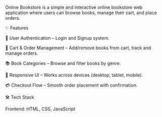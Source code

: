 Online Bookstore is a simple and interactive online bookstore web application where users can browse books, manage their cart, and place orders.

✨ Features

🔑 User Authentication – Login and Signup system.

🛒 Cart & Order Management – Add/remove books from cart, track and manage orders.

📚 Book Categories – Browse and filter books by genre.

📱 Responsive UI – Works across devices (desktop, tablet, mobile).

💳 Checkout Flow – Smooth order placement with confirmation.

🛠️ Tech Stack

Frontend: HTML, CSS, JavaScript
